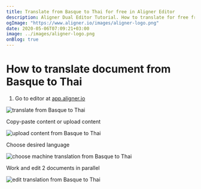 ```yaml
---
title: Translate from Basque to Thai for free in Aligner Editor
description: Aligner Dual Editor Tutorial. How to translate for free from Basque to Thai. Aligner is multilingual document management platform. 
ogImage: "https://www.aligner.io/images/aligner-logo.png"
date: 2020-05-06T07:09:21+03:00
image: ../images/aligner-logo.png
onBlog: true
---
```


# How to translate document from Basque to Thai

1. Go to editor at [app.aligner.io](https://app.aligner.io "Aligner App web page")

![translate from Basque to Thai](../aligner-blank-editor.png "translate from Basque to Thai")

Copy-paste content or upload content

![upload content from Basque to Thai](../aligner-uploaded-document.png "upload content from Basque to Thai")

Choose desired language

![choose machine translation from Basque to Thai](../aligner-language-dropdown.png "choose machine translation from Basque to Thai")

Work and edit 2 documents in parallel

![edit translation from Basque to Thai](../aligner-double-sitded-editor.png "edit translation from Basque to Thai")

